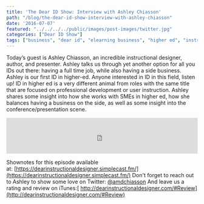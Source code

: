 ```yaml
---
title: 'The Dear ID Show: Interview with Ashley Chiasson'
path: "/blog/the-dear-id-show-interview-with-ashley-chiasson"
date: '2016-07-07'
featured: "../../../../public/images/post-images/twitter.jpg"
categories: ["Dear ID Show"]
tags: ["business", "dear id", "elearning business", "higher ed", "instructional design business", "podcast"]
---
```


Today’s guest is Ashley Chiasson, an incredible instructional designer, author, and presenter. Ashley talks us through yet another option for all you IDs out there: having a full time job, while also having a side business. Ashley is our first ID in higher-ed. Anyone interested in ID in this field, listen up! ID in higher ed is a very different animal from roles with the same title that are focused on professional development or user instruction. Ashley shares some insight into how she works with SMEs in higher ed, how she balances having a business on the side, as well as some insight into the conference/presentation scene.

<iframe src="https://simplecast.com/e/38103?style=medium-light" width="100%" height="94px" frameborder="0" scrolling="no" seamless=""></iframe>

Shownotes for this episode available at: [https://dearinstructionaldesigner.simplecast.fm/](https://dearinstructionaldesigner.simplecast.fm/) Don't forget to reach out to Ashley to show some love on Twitter: [@amdchiasson](https://twitter.com/amdchiasson) And leave us a rating and review on iTunes:[ http://dearinstructionaldesigner.com/#Review](http://dearinstructionaldesigner.com/#Review)
